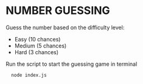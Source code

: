 # NUMBER GUESSING

Guess the number based on the difficulty level:

- Easy (10 chances)
- Medium (5 chances)
- Hard (3 chances)

Run the script to start the guessing game in terminal
```bash
  node index.js
```